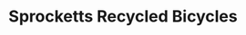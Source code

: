 ---
title: "Sprocketts Recycled Bicycles"
url: /seattle/sprocketts-recycled-bicycles/
shop: Fahrrad
---